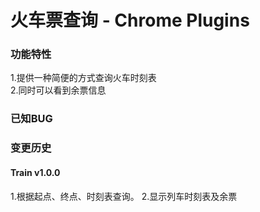 火车票查询 - Chrome Plugins 
===========================

### 功能特性

1.提供一种简便的方式查询火车时刻表    
2.同时可以看到余票信息   

### 已知BUG


### 变更历史

#### Train v1.0.0
1.根据起点、终点、时刻表查询。
2.显示列车时刻表及余票  
